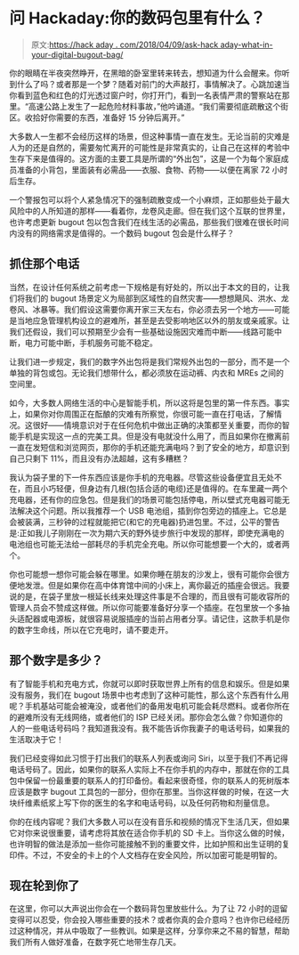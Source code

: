# 问 Hackaday:你的数码包里有什么？

> 原文:[https://hack aday . com/2018/04/09/ask-hack aday-what-in-your-digital-bugout-bag/](https://hackaday.com/2018/04/09/ask-hackaday-whats-in-your-digital-bugout-bag/)

你的眼睛在半夜突然睁开，在黑暗的卧室里转来转去，想知道为什么会醒来。你听到什么了吗？或者那是一个梦？随着对前门的大声敲打，事情解决了。心跳加速当你看到蓝色和红色的灯光透过窗户时，你打开门，看到一名表情严肃的警察站在那里。“高速公路上发生了一起危险材料事故，”他吟诵道。“我们需要彻底疏散这个街区。收拾好你需要的东西，准备好 15 分钟后离开。”

大多数人一生都不会经历这样的场景，但这种事情一直在发生。无论当前的灾难是人为的还是自然的，需要匆忙离开的可能性是非常真实的，让自己在这样的考验中生存下来是值得的。这方面的主要工具是所谓的“外出包”，这是一个为每个家庭成员准备的小背包，里面装有必需品——衣服、食物、药物——以便在离家 72 小时后生存。

一个警报包可以将个人紧急情况下的强制疏散变成一个小麻烦，正如那些处于最大风险中的人所知道的那样——看着你，龙卷风走廊。但在我们这个互联的世界里，也许考虑更新 bugout 包以包含我们在线生活的必需品，那些我们很难在很长时间内没有的网络需求是值得的。一个数码 bugout 包会是什么样子？

## 抓住那个电话

当然，在设计任何系统之前考虑一下规格是有好处的，所以出于本文的目的，让我们将我们的 bugout 场景定义为局部到区域性的自然灾害——想想飓风、洪水、龙卷风、冰暴等。我们假设这需要你离开家三天左右，你必须去另一个地方——可能是当地应急管理机构设立的避难所，甚至是去受影响地区以外的朋友或亲戚家。让我们还假设，我们可以预期至少会有一些基础设施因灾难而中断——线路可能中断，电力可能中断，手机服务可能不稳定。

让我们进一步规定，我们的数字外出包将是我们常规外出包的一部分，而不是一个单独的背包或包。无论我们想带什么，都必须放在运动裤、内衣和 MREs 之间的空间里。

如今，大多数人网络生活的中心是智能手机，所以这将是包里的第一件东西。事实上，如果你对你周围正在酝酿的灾难有所察觉，你很可能一直在打电话，了解情况。这很好——情境意识对于在任何危机中做出正确的决策都至关重要，而你的智能手机是实现这一点的完美工具。但是没有电就没什么用了，而且如果你在撤离前一直在发短信和浏览网页，那你的手机还能充满电吗？到了安全的地方，却意识到自己只剩下 11%，而且没有办法超越，这有多糟糕？

我认为袋子里的下一件东西应该是你手机的充电器。尽管这些设备便宜且无处不在，而且小巧轻便，但身边有几根(包括合适的电缆)还是值得的。在车里藏一两个充电器，还有你的应急包。但是我们的场景可能包括停电，所以壁式充电器可能无法解决这个问题。所以我推荐一个 USB 电池组，插到你包旁边的插座上。它总是会被装满，三秒钟的过程就能把它(和它的充电器)扔进包里。不过，公平的警告是:正如我儿子刚刚在一次为期六天的野外徒步旅行中发现的那样，即使充满电的电池组也可能无法给一部耗尽的手机完全充电。所以你可能想要一个大的，或者两个。

你也可能想一想你可能会躲在哪里。如果你睡在朋友的沙发上，很有可能你会很方便地发泄。但是如果你在高中体育馆中间的小床上，离你最近的插座会很远。我要说的是，在袋子里放一根延长线来处理这件事是不合理的，而且很有可能收容所的管理人员会不赞成这样做。所以你可能要准备好分享一个插座。在包里放一个多抽头适配器或电源板，就很容易说服插座的当前占用者分享。请记住，这款手机是你的数字生命线，所以在它充电时，请不要走开。

## 那个数字是多少？

有了智能手机和充电方式，你就可以即时获取世界上所有的信息和娱乐。但是如果没有服务，我们在 bugout 场景中也考虑到了这种可能性，那么这个东西有什么用呢？手机基站可能会被淹没，或者他们的备用发电机可能会耗尽燃料。或者你所在的避难所没有无线网络，或者他们的 ISP 已经关闭。那你会怎么做？你知道你的人的一些电话号码吗？我知道我没有。我不能告诉你我妻子的电话号码，如果我的生活取决于它！

我们已经变得如此习惯于打出我们的联系人列表或询问 Siri，以至于我们不再记得电话号码了。因此，如果你的联系人实际上不在你手机的内存中，那就在你的工具包中保留一份最重要的联系人的打印备份。看起来很奇怪，你的联系人的死树版本应该是数字 bugout 工具包的一部分，但你在那里。当你这样做的时候，在这一大块纤维素纸浆上写下你的医生的名字和电话号码，以及任何药物和剂量信息。

你的在线内容呢？我们大多数人可以在没有音乐和视频的情况下生活几天，但如果它对你来说很重要，请考虑将其放在适合你手机的 SD 卡上。当你这么做的时候，也许明智的做法是添加一些你可能接触不到的重要文件，比如护照和出生证明的复印件。不过，不安全的卡上的个人文档存在安全风险，所以加密可能是明智的。

## 现在轮到你了

在这里，你可以大声说出你会在一个数码背包里放些什么。为了让 72 小时的逗留变得可以忍受，你会投入哪些重要的技术？或者你真的会介意吗？也许你已经经历过这种情况，并从中吸取了一些教训。如果是这样，分享你来之不易的智慧，帮助我们所有人做好准备，在数字死亡地带生存几天。